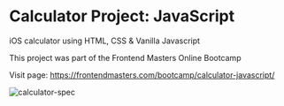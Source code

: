 # Calculator Project: JavaScript

iOS calculator using HTML, CSS & Vanilla Javascript 

This project was part of the Frontend Masters Online Bootcamp

Visit page: https://frontendmasters.com/bootcamp/calculator-javascript/



![calculator-spec](https://user-images.githubusercontent.com/108268012/234004528-6000dc40-4b9d-4bb1-b735-a3b6b11333f4.png)
